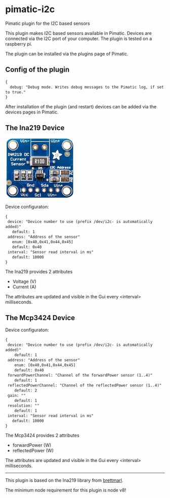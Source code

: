 # pimatic-i2c 

Pimatic plugin for the I2C based sensors

This plugin makes I2C based sensors available in Pimatic. Devices are connected via the I2C port of your computer.
The plugin is tested on a raspberry pi.

The plugin can be installed via the plugins page of Pimatic.

## Config of the plugin
```
{
  debug: "Debug mode. Writes debug messages to the Pimatic log, if set to true."
}
```
After installation of the plugin (and restart) devices can be added via the devices pages in Pimatic.

## The Ina219 Device

![](assets/ina219.png)  


Device configuraton:

```
{
 device: "Device number to use (prefix /dev/i2c- is automatically added)"
   default: 1
 address: "Address of the sensor"
   enum: [0x40,0x41,0x44,0x45]
   default: 0x40
 interval: "Sensor read interval in ms"
   default: 10000
}
```

The Ina219 provides 2 attributes
- Voltage (V)
- Current (A)

The attributes are updated and visible in the Gui every \<interval\> milliseconds.

## The Mcp3424 Device

Device configuraton:

```
{
 device: "Device number to use (prefix /dev/i2c- is automatically added)"
   	default: 1
 address: "Address of the sensor"
   	enum: [0x40,0x41,0x44,0x45]
   	default: 0x40
 forwardPowerChannel: "Channel of the forwardPower sensor (1..4)"
 	default: 1
 reflectedPowerChannel: "Channel of the reflectedPower sensor (1..4)"
 	default: 2
 gain: ""
 	default: 1
 resolution: ""
 	default: 1
 interval: "Sensor read interval in ms"
   default: 10000
}
```

The Mcp3424 provides 2 attributes
- forwardPower (W)
- reflectedPower (W)

The attributes are updated and visible in the Gui every \<interval\> milliseconds.

---
This plugin is based on the Ina219 library from [brettmarl](https://github.com/brettmarl/node-ina219#readme).

The minimum node requirement for this plugin is node v8!
